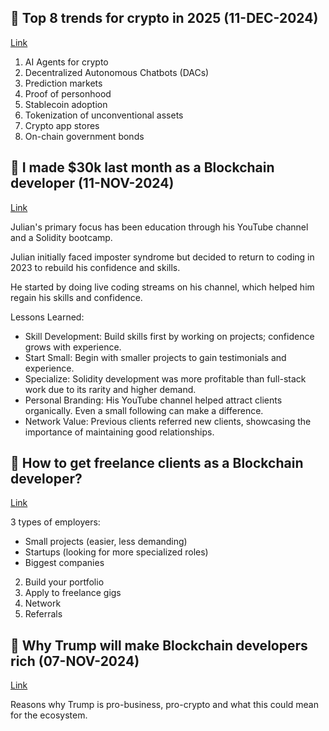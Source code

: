 ## 🎦 Top 8 trends for crypto in 2025 (11-DEC-2024)

[Link](https://www.youtube.com/watch?v=0E4rPovVmGw)

1. AI Agents for crypto
2. Decentralized Autonomous Chatbots (DACs)
3. Prediction markets
4. Proof of personhood
5. Stablecoin adoption
6. Tokenization of unconventional assets
7. Crypto app stores
8. On-chain government bonds

## 🎦 I made $30k last month as a Blockchain developer (11-NOV-2024)

[Link](https://www.youtube.com/watch?v=76HNH3sJrx4)

Julian's primary focus has been education through his YouTube channel and a Solidity bootcamp.

Julian initially faced imposter syndrome but decided to return to coding in 2023 to rebuild his confidence and skills.

He started by doing live coding streams on his channel, which helped him regain his skills and confidence.

Lessons Learned:

- Skill Development: Build skills first by working on projects; confidence grows with experience.
- Start Small: Begin with smaller projects to gain testimonials and experience.
- Specialize: Solidity development was more profitable than full-stack work due to its rarity and higher demand.
- Personal Branding: His YouTube channel helped attract clients organically. Even a small following can make a difference.
- Network Value: Previous clients referred new clients, showcasing the importance of maintaining good relationships.

## 🎦 How to get freelance clients as a Blockchain developer?

[Link](https://www.youtube.com/watch?v=aGYf3QsQgEE)

3 types of employers:

- Small projects (easier, less demanding)
- Startups (looking for more specialized roles)
- Biggest companies

2. Build your portfolio
3. Apply to freelance gigs
4. Network
5. Referrals

## 🎦 Why Trump will make Blockchain developers rich (07-NOV-2024)

[Link](https://www.youtube.com/watch?v=E7BX1CiiRnA)

Reasons why Trump is pro-business, pro-crypto and what this could mean for the ecosystem.
